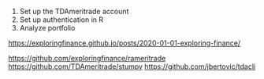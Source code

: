 1. Set up the TDAmeritrade account
2. Set up authentication in R
3. Analyze portfolio


https://exploringfinance.github.io/posts/2020-01-01-exploring-finance/

https://github.com/exploringfinance/rameritrade
https://github.com/TDAmeritrade/stumpy
https://github.com/jbertovic/tdacli
